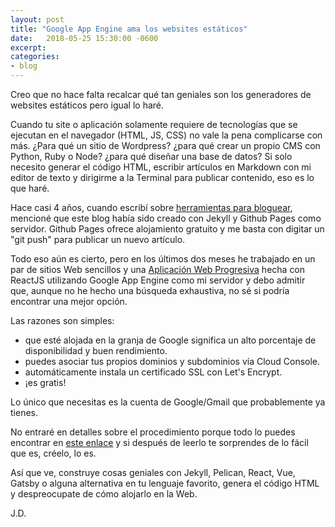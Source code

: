 ```yaml
---
layout: post
title: "Google App Engine ama los websites estáticos"
date:   2018-05-25 15:30:00 -0600
excerpt:
categories:
- blog
---
```


Creo que no hace falta recalcar qué tan geniales son los generadores de websites estáticos pero igual lo haré.

Cuando tu site o aplicación solamente requiere de tecnologías que se ejecutan en el navegador (HTML, JS, CSS) no vale la pena complicarse con más. ¿Para qué un sitio de Wordpress? ¿para qué crear un propio CMS con Python, Ruby o Node? ¿para qué diseñar una base de datos? Si solo necesito generar el código HTML, escribir artículos en Markdown con mi editor de texto y dirigirme a la Terminal para publicar contenido, eso es lo que haré.

Hace casi 4 años, cuando escribí sobre [herramientas para bloguear][lnk-herramientas], mencioné que este blog había sido creado con Jekyll y Github Pages como servidor. Github Pages ofrece alojamiento gratuito y me basta con digitar un "git push" para publicar un nuevo artículo.

Todo eso aún es cierto, pero en los últimos dos meses he trabajado en un par de sitios Web sencillos y una [Aplicación Web Progresiva][lnk-pwa] hecha con ReactJS utilizando Google App Engine como mi servidor y debo admitir que, aunque no he hecho una búsqueda exhaustiva, no sé si podría encontrar una mejor opción.

Las razones son simples:

* que esté alojada en la granja de Google significa un alto porcentaje de disponibilidad y buen rendimiento.
* puedes asociar tus propios dominios y subdominios vía Cloud Console.
* automáticamente instala un certificado SSL con Let's Encrypt.
* ¡es gratis!

Lo único que necesitas es la cuenta de Google/Gmail que probablemente ya tienes.

No entraré en detalles sobre el procedimiento porque todo lo puedes encontrar en [este enlace][lnk-gcloud] y si después de leerlo te sorprendes de lo fácil que es, créelo, lo es.

Así que ve, construye cosas geniales con Jekyll, Pelican, React, Vue, Gatsby o alguna alternativa en tu lenguaje favorito, genera el código HTML y despreocupate de cómo alojarlo en la Web.

[lnk-pwa]: https://www.jdzarate.com/blog/2016/04/03/aplicaciones-web-progresivas.html
[lnk-herramientas]: https://www.jdzarate.com/blog/2014/03/23/herramientas-para-bloguear.html
[lnk-gcloud]: https://cloud.google.com/appengine/docs/standard/python/getting-started/hosting-a-static-website.

J.D.
